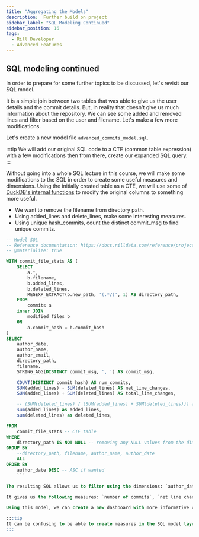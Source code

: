 ```yaml
---
title: "Aggregating the Models"
description:  Further build on project
sidebar_label: "SQL Modeling Continued"
sidebar_position: 16
tags:
  - Rill Developer
  - Advanced Features
---
```

##  SQL modeling continued

In order to prepare for some further topics to be discussed, let's revisit our SQL model.

It is a simple join between two tables that was able to give us the user details and the commit details. But, in reality that doesn't give us much information about the repository. We can see some added and removed lines and filter based on the user and filename. Let's make a few more modifications.

Let's create a new model file `advanced_commits_model.sql`.

:::tip
    We will add our original SQL code to a CTE (common table expression) with a few modifications then from there, create our expanded SQL query. 
:::

Without going into a whole SQL lecture in this course, we will make some modifications to the SQL in order to create some useful measures and dimensions. 
 Using the initially created table as a CTE, we will use some of <a href= 'https://duckdb.org/docs/sql/functions/regular_expressions' target="blank" >DuckDB's internal functions</a> to modify the original columns to something more useful.

- We want to remove the filename from directory path.
- Using added_lines and delete_lines, make some interesting measures.
- Using unique hash_commits, count the distinct commit_msg to find unique commits.

```SQL
-- Model SQL
-- Reference documentation: https://docs.rilldata.com/reference/project-files/models
-- @materialize: true

WITH commit_file_stats AS (
    SELECT
        a.*,
        b.filename,
        b.added_lines,
        b.deleted_lines,
        REGEXP_EXTRACT(b.new_path, '(.*/)', 1) AS directory_path, 
    FROM
        commits a
    inner JOIN
        modified_files b
    ON
        a.commit_hash = b.commit_hash
)
SELECT
    author_date,
    author_name,
    author_email,
    directory_path,
    filename,
    STRING_AGG(DISTINCT commit_msg, ', ') AS commit_msg,

    COUNT(DISTINCT commit_hash) AS num_commits,
    SUM(added_lines) - SUM(deleted_lines) AS net_line_changes, 
    SUM(added_lines) + SUM(deleted_lines) AS total_line_changes, 

    -- (SUM(deleted_lines) / (SUM(added_lines) + SUM(deleted_lines))) as CodeDeletePercent, 
    sum(added_lines) as added_lines,
    sum(deleted_lines) as deleted_lines, 

FROM
    commit_file_stats -- CTE table
WHERE
    directory_path IS NOT NULL -- removing any NULL values from the dimension
GROUP BY 
    --directory_path, filename, author_name, author_date
    ALL
ORDER BY
    author_date DESC -- ASC if wanted
    ```

The resulting SQL allows us to filter using the dimensions: `author_date`, `directory_path`, `filename` and `commit_msg`.

It gives us the following measures: `number of commits`, `net line changes`,  `total_line_changes`, `added_lines` and `deleted_lines`.

Using this model, we can create a new dashboard with more informative capabilities! On the dashboard itself, we can create some further useful measures.

:::tip
It can be confusing to be able to create measures in the SQL model layer as well as the dashboard's metric layer. This is intentional due to how the underlying OLAP engine works. For a more detailed reasoning, we have created a guide, Average of Averages, that explains further why this might not be the best to do on the SQL layer.
:::

